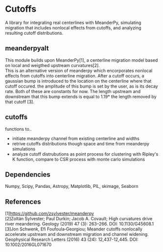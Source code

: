 # Cutoffs

A library for integrating real centerlines with MeanderPy, simulating migration that includes nonlocal effects from cutoffs, and analyzing resulting cutoff distributions. 


## meanderpyalt
This module builds upon MeanderPy[1], a centerline migration model based on local and weigthed upstream curvatures[2].   
This is an alternative version of meanderpy which encorporates nonlocal effects from cutoffs into centerline migration.  After a cutoff occurs, a gaussian bump is introduced to the location on the centerline where that cutoff occured. the amplitude of this bump is set by the user, as is its decay rate.  Both of these are constants for now.  The length upstream and downstream that this bump extends is equal to 1.19* the length removed by that cutoff [3].
## cutoffs
functions to..
* initiate meanderpy channel from existing centerline and widths
* retrive cutoffs distributions though space and time from meanderpy simulations
* analyze cutoff distrubutions as point process for clustering with Ripley's K function, compare to CSR process with monte carlo simulations

## Dependencies
Numpy, Scipy, Pandas, Astropy, Matplotlib, PIL, skimage, Seaborn 

## References
[1]https://github.com/zsylvester/meanderpy  
[2]Zoltán Sylvester; Paul Durkin; Jacob A. Covault; High curvatures drive river meandering. Geology (2019) 47 (3): 263–266.
DOI: 10.1130/G45608.1  
[3]Jon Schwenk, Efi Foufoula‐Georgiou; Meander cutoffs nonlocally accelerate upstream and downstream migration and channel widening. Geophysical Research Letters (2016) 43 (24): 12,437-12,445. DOI: 10.1002/2016GL071670

